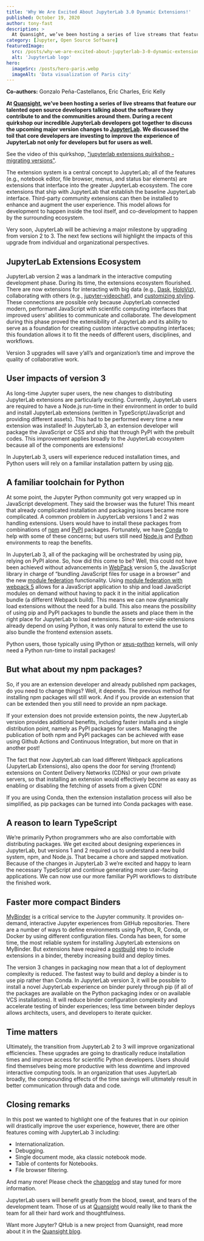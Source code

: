 ```yaml
---
title: 'Why We Are Excited About JupyterLab 3.0 Dynamic Extensions!'
published: October 19, 2020
author: tony-fast
description: >
  At Quansight, we’ve been hosting a series of live streams that feature our talented open source developers talking about the software they contribute to and the communities around them. During a recent quirkshop our incredible JupyterLab developers got together to discuss the upcoming major version changes to JupyterLab. We discussed the toil that core developers are investing to improve the experience of JupyterLab not only for developers but for users as well.
category: [Jupyter, Open Source Software]
featuredImage:
  src: /posts/why-we-are-excited-about-jupyterlab-3-0-dynamic-extensions/lab_logo_tng.png
  alt: 'JupyterLab logo'
hero:
  imageSrc: /posts/hero-paris.webp
  imageAlt: 'Data visualization of Paris city'
---
```


**Co-authors:** Gonzalo Peña-Castellanos, Eric Charles, Eric Kelly

**At [Quansight][quansight site], we’ve been hosting a series of live streams
that feature our talented open source developers talking about the software they
contribute to and the communities around them. During a recent quirkshop our
incredible JupyterLab developers got together to discuss the upcoming major
version changes to [JupyterLab][jupyterlab docs]. We discussed the toil that
core developers are investing to improve the experience of JupyterLab not only
for developers but for users as well.**

See the video of this quirkshop, ["jupyterlab extensions quirkshop - migrating versions"][quirkshop video].

The extension system is a central concept to JupyterLab; all of the features
(e.g., notebook editor, file browser, menus, and status bar elements) are
extensions that interface into the greater JupyterLab ecosystem. The core
extensions that ship with JupyterLab that establish the baseline JupyterLab
interface. Third-party community extensions can then be installed to enhance and
augment the user experience. This model allows for development to happen inside
the tool itself, and co-development to happen by the surrounding ecosystem.

Very soon, JupyterLab will be achieving a major milestone by upgrading from
version 2 to 3. The next few sections will highlight the impacts of this upgrade
from individual and organizational perspectives.

## JupyterLab Extensions Ecosystem

JupyterLab version 2 was a landmark in the interactive computing development phase. During its time, the extensions ecosystem flourished. There are now extensions for interacting with big data (e.g., [Dask][dask], [HoloViz][holoviz]), collaborating with others (e.g., [jupyter-videochat][jupyterlab videochat]), and [customizing styling][customizing styling]. These connections are possible only because JupyterLab connected modern, performant JavaScript with scientific computing interfaces that improved users’ abilities to communicate and collaborate. The development during this phase proved the extensibility of JupyterLab and its ability to serve as a foundation for creating custom interactive computing interfaces; this foundation allows it to fit the needs of different users, disciplines, and workflows.

Version 3 upgrades will save y’all’s and organization’s time and improve the quality of collaborative work.

## User impacts of version 3

As long-time Jupyter super users, the new changes to distributing JupyterLab extensions are particularly exciting. Currently, JupyterLab users are required to have a Node.js run-time in their environment in order to build and install JupyterLab extensions (written in TypeScript/JavaScript and providing different assets). This had to be performed every time a new extension was installed! In JupyterLab 3, an extension developer will package the JavaScript or CSS and ship that through PyPI with the prebuilt codes. This improvement applies broadly to the JupyterLab ecosystem because all of the components are extensions!

In JupyterLab 3, users will experience reduced installation times, and Python users will rely on a familiar installation pattern by using [pip][pip].

## A familiar toolchain for Python

At some point, the Jupyter Python community got very wrapped up in JavaScript development. They said the browser was the future! This meant that already complicated installation and packaging issues became more complicated. A common problem in JupyterLab versions 1 and 2 was handling extensions. Users would have to install these packages from combinations of [npm][npm] and [PyPI][pypi] packages. Fortunately, we have [Conda][conda] to help with some of these concerns; but users still need [Node.js][nodejs] and [Python][python] environments to reap the benefits.



In JupyterLab 3, all of the packaging will be orchestrated by using pip, relying on PyPI alone. So, how did this come to be? Well, this could not have been achieved without advancements in [WebPack][webpack] version 5, the JavaScript library in charge of “bundling JavaScript files for usage in a browser” and the new [module federation][module federation] functionality. Using [module federation with webpack 5][module federation webpack 5] allows for a JavaScript application to ship and load JavaScript modules on demand without having to pack it in the initial application bundle (a different Webpack build). This means we can now dynamically load extensions without the need for a build. This also means the possibility of using pip and PyPI packages to bundle the assets and place them in the right place for JupyterLab to load extensions. Since server-side extensions already depend on using Python, it was only natural to extend the use to also bundle the frontend extension assets.

Python users, those typically using IPython or [xeus-python][xeus] kernels, will only need a Python run-time to install packages!

## But what about my npm packages?

So, if you are an extension developer and already published npm packages, do you need to change things? Well, it depends. The previous method for installing npm packages will still work. And if you provide an extension that can be extended then you still need to provide an npm package.

If your extension does not provide extension points, the new JupyterLab version provides additional benefits, including faster installs and a single distribution point, namely as PyPI packages for users. Managing the publication of both npm and PyPI packages can be achieved with ease using Github Actions and Continuous Integration, but more on that in another post!

The fact that now JupyterLab can load different Webpack applications (JupyterLab Extensions), also opens the door for serving (frontend) extensions on Content Delivery Networks (CDNs) or your own private servers, so that installing an extension would effectively become as easy as enabling or disabling the fetching of assets from a given CDN!

If you are using Conda, then the extension installation process will also be simplified, as pip packages can be turned into Conda packages with ease.

## A reason to learn TypeScript

We’re primarily Python programmers who are also comfortable with distributing packages. We get excited about designing experiences in JupyterLab, but versions 1 and 2 required us to understand a new build system, npm, and Node.js. That became a chore and sapped motivation. Because of the changes in JupyterLab 3 we’re excited and happy to learn the necessary TypeScript and continue generating more user-facing applications. We can now use our more familiar PyPI workflows to distribute the finished work.

## Faster more compact Binders

[MyBinder][mybinder] is a critical service to the Jupyter community. It provides on-demand, interactive Jupyter experiences from GitHub repositories. There are a number of ways to define environments using Python, R, Conda, or Docker by using different configuration files. Conda has been, for some time, the most reliable system for installing JupyterLab extensions on MyBinder. But extensions have required a [postbuild][postbuild] step to include extensions in a binder, thereby increasing build and deploy times.

The version 3 changes in packaging now mean that a lot of deployment complexity is reduced. The fastest way to build and deploy a binder is to use pip rather than Conda. In JupyterLab version 3, it will be possible to install a novel JupyterLab experience on binder purely through pip (if all of the packages are available on the Python packaging index or on available VCS installations). It will reduce binder configuration complexity and accelerate testing of binder experiences; less time between binder deploys allows architects, users, and developers to iterate quicker.

## Time matters

Ultimately, the transition from JupyterLab 2 to 3 will improve organizational efficiencies. These upgrades are going to drastically reduce installation times and improve access for scientific Python developers. Users should find themselves being more productive with less downtime and improved interactive computing tools. In an organization that uses JupyterLab broadly, the compounding effects of the time savings will ultimately result in better communication through data and code.

## Closing remarks

In this post we wanted to highlight one of the features that in our opinion will drastically improve the user experience, however, there are other features coming with JupyterLab 3 including:
- Internationalization.
- Debugging.
- Single document mode, aka classic notebook mode.
- Table of contents for Notebooks.
- File browser filtering.

And many more! Please check the [changelog][changelog] and stay tuned for more information.

JupyterLab users will benefit greatly from the blood, sweat, and tears of the development team. Those of us at [Quansight][quansight site] would really like to thank the team for all their hard work and thoughtfulness.

Want more Jupyter? QHub is a new project from Quansight, read more about it in the [Quansight blog][qhub post].

[jupyterlab docs]: https://jupyterlab.readthedocs.io/
[quansight site]: https://quansight.com
[quirkshop video]: https://youtu.be/k8yKcPPO0Gs
[dask]: https://docs.dask.org/
[holoviz]: https://holoviz.org/
[jupyterlab videochat]: https://github.com/yuvipanda/jupyter-videochat
[customizing styling]: https://github.com/mauhai/awesome-jupyterlab#themes
[pip]: https://pip.pypa.io/
[npm]: https://www.npmjs.com/
[pypi]: https://pypi.org/
[conda]: https://docs.conda.io/en/latest/
[nodejs]: https://nodejs.org/
[python]: https://www.python.org/
[webpack]: https://webpack.js.org/
[module federation]: https://webpack.js.org/concepts/module-federation/
[module federation webpack 5]: https://dev.to/brandonvilla21/micro-frontends-module-federation-with-webpack-5-426
[xeus]: https://xeus-python.readthedocs.io/
[mybinder]: https://mybinder.org/
[postbuild]: https://www.npmjs.com/package/postbuild
[changelog]: https://jupyterlab.readthedocs.io/en/latest/getting_started/changelog.html#v3-0
[qhub post]: https://www.quansight.com/post/announcing-qhub
